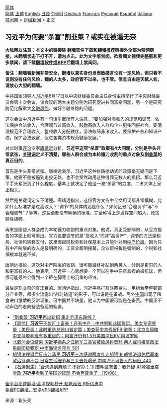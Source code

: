  <!-- 面包屑导航 --> <div class="breadcrumb"><!-- GTranslate: https://gtranslate.io/ -->  <div class="switcher notranslate">  <div class="selected">  <a href="#" onclick="return false;"> 简体</a>  </div>  <div class="option">  <a href="https://www.bannedbook.org" onclick="doGTranslate('zh-CN|zh-CN');jQuery('div.switcher div.selected a').html(jQuery(this).html());return false;" title="简体中文" class="nturl selected"> 简体</a>  <a href="https://www.bannedbook.org/zh-tw/" onclick="doGTranslate('zh-CN|zh-TW');jQuery('div.switcher div.selected a').html(jQuery(this).html());return false;" title="繁體中文" class="nturl"> 正體</a>  <a href="https://www.bannedbook.org/en/" onclick="doGTranslate('zh-CN|en');jQuery('div.switcher div.selected a').html(jQuery(this).html());return false;" title="English" class="nturl"> English</a>  <a href="https://www.bannedbook.org/ja/" onclick="doGTranslate('zh-CN|ja');jQuery('div.switcher div.selected a').html(jQuery(this).html());return false;" title="日本語" class="nturl"> 日語</a>  <a href="https://www.bannedbook.org/ko/" onclick="doGTranslate('zh-CN|ko');jQuery('div.switcher div.selected a').html(jQuery(this).html());return false;" title="한국어" class="nturl"> 한국어</a>  <a href="https://www.bannedbook.org/de/" onclick="doGTranslate('zh-CN|de');jQuery('div.switcher div.selected a').html(jQuery(this).html());return false;" title="Deutsch" class="nturl"> Deutsch</a>  <a href="https://www.bannedbook.org/fr/" onclick="doGTranslate('zh-CN|fr');jQuery('div.switcher div.selected a').html(jQuery(this).html());return false;" title="Français" class="nturl"> Français</a>  <a href="https://www.bannedbook.org/ru/" onclick="doGTranslate('zh-CN|ru');jQuery('div.switcher div.selected a').html(jQuery(this).html());return false;" title="Русский" class="nturl"> Русский</a>  <a href="https://www.bannedbook.org/es/" onclick="doGTranslate('zh-CN|es');jQuery('div.switcher div.selected a').html(jQuery(this).html());return false;" title="Español" class="nturl"> Español</a>  <a href="https://www.bannedbook.org/it/" onclick="doGTranslate('zh-CN|it');jQuery('div.switcher div.selected a').html(jQuery(this).html());return false;" title="Italiano" class="nturl"> Italiano</a>  </div>  </div>      <div class='breadcrumb-sub'><!-- Breadcrumb NavXT 6.3.0 --> <a href="https://www.bannedbook.org/" class="home">禁闻网</a> &gt; <a href="https://www.bannedbook.org/bnews/finance/" class="category">财经新闻</a> &gt; 正文</div></div><h2>习近平为何要“杀富”割韭菜？或实在被逼无奈</h2> <p class="notice"><b>大陆网友注意：本文中的链接除 <a href="https://github.com/bannedbook/fanqiang" >翻墙</a>软件下载和<a href="https://github.com/killgcd/justmysocks/blob/master/README.md">翻墙推荐</a>链接外全部为禁网链接，未翻墙状态下打不开，请勿点击。此为文字版禁闻，欲看图文视频完整版和更多禁闻，请下载<a href="https://github.com/bannedbook/fanqiang">翻墙软件或APP</a>后翻墙上禁闻网。</p><p>备注：翻墙看新闻非常安全，翻墙以真实身份发表敏感言论有一定风险，但只看不说则没有任何风险，翻的人太多，政府管不过来，也不管。信息自由是天赋人权，请放心大胆的翻墙。</b></p>  <div class="entry"> <p>中共国家领导人<a href="https://www.bannedbook.org/bnews/tag/%e4%b9%a0%e8%bf%91%e5%b9%b3/" class="st_tag internal_tag" rel="tag" title="标签 习近平 下的日志">习近平</a>8月17日以中央财经委员会主任身份主持举行了中央财经委员会第十次会议，该会议的两大主题分别为研究促进共同富裕问题，另一个是研究防范化解重大<a href="https://www.bannedbook.org/bnews/tag/%e9%87%91%e8%9e%8d%e9%a3%8e%e9%99%a9/" class="st_tag internal_tag" rel="tag" title="标签 金融风险 下的日志">金融风险</a>、做好金融维稳的问题。</p> <p>这次会议中习近平有一句话引起所有人注意，“要加强对<a href="https://www.bannedbook.org/bnews/tag/%E9%AB%98%E6%94%B6%E5%85%A5/" class="st_tag internal_tag" rel="tag" title="标签 高收入 下的日志">高收入</a>的规范和调节，依法保护合法收入，合理调节过高收入，鼓励高收入人群和企业更多回报社会。要清理规范不合理收入，整顿收入分配秩序，坚决取缔非法收入。要保护产权和知识产权，保护合法致富，促进各类资本规范健康发展。”</p>  <p>对此时事<span class='wp_keywordlink_affiliate'><a href="https://www.bannedbook.org/bnews/comments/" title="新闻评论" target="_blank">评论</a></span>专家<a href="https://www.bannedbook.org/bnews/tag/%E5%94%90%E9%9D%96%E8%BF%9C/" class="st_tag internal_tag" rel="tag" title="标签 唐靖远 下的日志">唐靖远</a>分析，<strong>习近平这项“杀富”政策有4大问题，分别是手头非常紧张，<a href="https://www.bannedbook.org/bnews/tag/%e5%85%b3%e9%94%ae%e8%af%8d/" class="st_tag internal_tag" rel="tag" title="标签 关键词 下的日志">关键词</a>定义不清楚，哪些人群会成为本轮镰刀收割的重点对象及割<a href="https://www.bannedbook.org/bnews/tag/%e9%9f%ad%e8%8f%9c/" class="st_tag internal_tag" rel="tag" title="标签 韭菜 下的日志">韭菜</a>的真正目的</strong>。</p> <p>首先是手头非常紧张。唐靖远表示，习近平这种拦路抢劫式的政策毫无疑问是下策，他要不是被逼到走投无路，也不会贸然动用这种得罪无数人的损招。那么习近平手头紧张到了什么程度，基本上就决定了他这一波“杀富”的力度，二者大体上呈正相关。</p>  <p>然后是关键词定义不清楚。唐靖远指出，这份官方文告中全文用词都非常模糊。比如什么标准才是过高收入？“调节”的具体内涵是什么？如何区分“合理调节”与“不合理调节”？等等，这些全都没有明确的标准，完全称得上是发挥空间超大，政策弹性极强。</p> <p>再来是哪些人群会成为本轮镰刀收割的重点对象。他说，真正受影响的，从官方报告的字面上就可看出。官方说要调节的是“高收入”而非“高资产”，调节的方法是税务、社保和转移支付，这里面起码税务和社保基本上只能针对到<a href="https://www.bannedbook.org/bnews/tag/%E4%B8%AD%E4%BA%A7%E9%98%B6%E5%B1%82/" class="st_tag internal_tag" rel="tag" title="标签 中产阶层 下的日志">中产阶层</a>。因为只有中产阶层的收入是最明确的，工资全都明摆著，企业帮报税是强制的，个税和社保根本就逃不掉。</p>  <p>唐靖远推论，这次对中产阶层的收割，很可能最终补贴到两类人，分别是更穷的人和更富有的人。他表示，习近平一心思想要一个可以在手中任意拿捏的橄榄球，但很可能最终会得到一个砸在脚背上的沉重的哑铃。</p> <p>最后是<a href="https://www.bannedbook.org/bnews/tag/%E5%89%B2%E9%9F%AD%E8%8F%9C/" class="st_tag internal_tag" rel="tag" title="标签 割韭菜 下的日志">割韭菜</a>的真正目的。唐靖远指出，习近平痛打<a href="https://www.bannedbook.org/bnews/tag/%e4%ba%92%e8%81%94%e7%bd%91/" class="st_tag internal_tag" rel="tag" title="标签 互联网 下的日志">互联网</a>巨头，用组合拳整顿部分产业等，都多少流露出“战时轨道”的影子，可以说是在备战。另外<span class='wp_keywordlink_affiliate'><a href="https://www.bannedbook.org/" title="中国" target="_blank">中国</a></span>出现了粮食进口激增的反常现象，可中国并不缺量，他认为中国很可能是在备荒。中国正不动声色的走向备战备荒的轨道。</p>  <ul class='op-related-articles' title='相关阅读'> <li><a href='https://www.bannedbook.org/bnews/comments/20210820/1609466.html' target='_blank'>“割韭菜”<b>习近平</b>再出新招 重走毛泽东路线？</a></li> <li><a href='https://www.bannedbook.org/bnews/bannedvideo/20210820/1609456.html' target='_blank'>【震惊】<b>习近平</b>不仅盯上富豪！还有中产；中共怒断此国货运，美女专家笑晕；美民调：此时重选总统川普定赢；美查获中共假冒FBI徽章；北京当局暗中支持塔利班有多重目的；阿富汗仍有1.5万美国平民KV 阿波罗网</a></li> <li><a href='https://www.bannedbook.org/bnews/comments/20210820/1609443.html' target='_blank'>北戴河会议结束 <b>习近平</b>嫡系之江新军三高官被放风将晋升 两人或将接掌政法系副国级要职 中南海谣言预言_501</a></li> <li><a href='https://www.bannedbook.org/bnews/comments/20210820/1609418.html' target='_blank'>胡锦涛裸退后反击江泽民 <b>习近平</b>三次感谢两度礼让胡锦涛 胡锦涛退休后基本政治待遇不变 日常生活细节与三大去处曝光 中南海不可告人的秘密_440</a></li> <li><a href='https://www.bannedbook.org/bnews/bannedvideo/20210820/1609399.html' target='_blank'>《石涛聚焦》“台湾遇到麻烦了 不好办！”川普明言警告：我怀疑-拜登被垂帘听政  <b>习近平</b>看到了美国的软弱 不会再尊重了 （19/08）</a></li> </ul> <p class="texttj"> <a href="https://github.com/bannedbook/fanqiang/wiki/V2ray%E6%9C%BA%E5%9C%BA" target="_blank">全平台高速翻墙:高清视频秒开,超低延迟,9折优惠中</a><br/> <a href="https://github.com/bannedbook/fanqiang/wiki/%E7%A6%81%E9%97%BB%E7%BD%91%E5%AE%89%E5%8D%93%E7%BF%BB%E5%A2%99%E6%96%B0%E9%97%BBAPP" target="_blank">免费PC翻墙、安卓VPN翻墙APP</a></p><p> 来源：新头壳 </p><a name='sharetosocial'></a>  <div style="margin-bottom:5px;padding-bottom:5px;clear:both"> <div id="archive-pix-1" class="banner-ads"> <!-- AuctionX Display platform tag START --> <div id="26318x728x90x621x_ADSLOT2" clicktrack="%%CLICK_URL_ESC%%"></div> <!-- AuctionX Display platform tag END --> </div> <div id="archive-pix-2" class="banner-ads"> <!-- AuctionX Display platform tag START --> <div id="26315x300x250x621x_ADSLOT2" clicktrack="%%CLICK_URL_ESC%%"></div> <!-- AuctionX Display platform tag END --> </div> </div>  <div id="archive-pix-1" class="banner-ads"> <!-- AuctionX Display platform tag START --> <div id="26318x728x90x621x_ADSLOT3" clicktrack="%%CLICK_URL_ESC%%"></div> <!-- AuctionX Display platform tag END --> </div> </div><!--END ENTRY--> 